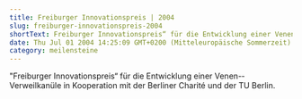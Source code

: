 ```yaml
---
title: Freiburger Innovationspreis | 2004
slug: freiburger-innovationspreis-2004
shortText: Freiburger Innovationspreis“ für die Entwicklung einer Venen-­Verweilkanüle in Kooperation mit der Berliner Charité und der TU Berlin.
date: Thu Jul 01 2004 14:25:09 GMT+0200 (Mitteleuropäische Sommerzeit)
category: meilensteine
---
```


"Freiburger Innovationspreis“ für die Entwicklung einer Venen-­Verweilkanüle in Kooperation mit der Berliner Charité und der TU Berlin.
